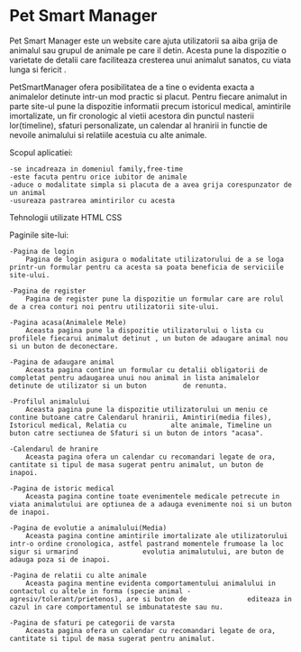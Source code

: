 # Pet Smart Manager
Pet Smart Manager este un website care ajuta utilizatorii sa aiba grija de animalul sau grupul de animale pe care il detin. Acesta pune la dispozitie o varietate de detalii care faciliteaza cresterea unui animalut sanatos, cu viata lunga si fericit .

PetSmartManager ofera posibilitatea de a tine o evidenta exacta a animalelor detinute intr-un mod practic si placut. Pentru fiecare animalut in parte site-ul pune la dispozitie informatii precum istoricul medical, amintirile imortalizate, un fir cronologic al vietii acestora din punctul nasterii lor(timeline), sfaturi personalizate, un calendar al hranirii in functie de nevoile animalului si relatiile acestuia cu alte animale.

Scopul aplicatiei:

    -se incadreaza in domeniul family,free-time
    -este facuta pentru orice iubitor de animale
    -aduce o modalitate simpla si placuta de a avea grija corespunzator de un animal
    -usureaza pastrarea amintirilor cu acesta
   
Tehnologii utilizate
HTML
CSS

Paginile site-lui:

    -Pagina de login
        Pagina de login asigura o modalitate utilizatorului de a se loga printr-un formular pentru ca acesta sa poata beneficia de serviciile site-ului.

    -Pagina de register
        Pagina de register pune la dispozitie un formular care are rolul de a crea conturi noi pentru utilizatorii site-ului.

    -Pagina acasa(Animalele Mele)
        Aceasta pagina pune la dispozitie utilizatorului o lista cu profilele fiecarui animalut detinut , un buton de adaugare animal nou si un buton de deconectare.

    -Pagina de adaugare animal
        Aceasta pagina contine un formular cu detalii obligatorii de completat pentru adaugarea unui nou animal in lista animalelor detinute de utilizator si un buton         de renunta.

    -Profilul animalului
        Aceasta pagina pune la dispozitie utilizatorului un meniu ce contine butoane catre Calendarul hranirii, Amintiri(media files), Istoricul medical, Relatia cu           alte animale, Timeline un buton catre sectiunea de Sfaturi si un buton de intors "acasa".

    -Calendarul de hranire
        Aceasta pagina ofera un calendar cu recomandari legate de ora, cantitate si tipul de masa sugerat pentru animalut, un buton de inapoi.

    -Pagina de istoric medical
        Aceasta pagina contine toate evenimentele medicale petrecute in viata animalutului are optiunea de a adauga evenimente noi si un buton de inapoi.

    -Pagina de evolutie a animalului(Media)
        Aceasta pagina contine amintirile imortalizate ale utilizatorului intr-o ordine cronologica, astfel pastrand momentele frumoase la loc sigur si urmarind                evolutia animalutului, are buton de adauga poza si de inapoi.

    -Pagina de relatii cu alte animale
        Aceasta pagina mentine evidenta comportamentului animalului in contactul cu altele in forma (specie animal -agresiv/tolerant/prietenos), are si buton de               editeaza in cazul in care comportamentul se imbunatateste sau nu.

    -Pagina de sfaturi pe categorii de varsta
        Aceasta pagina ofera un calendar cu recomandari legate de ora, cantitate si tipul de masa sugerat pentru animalut.
